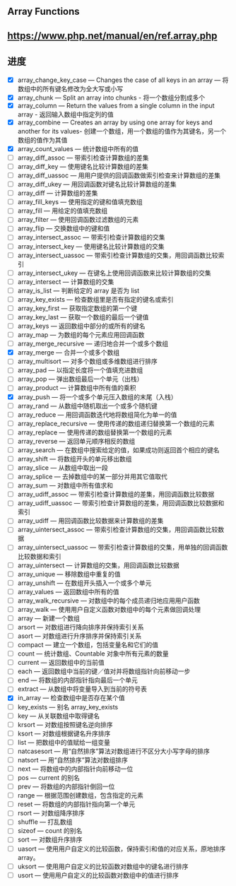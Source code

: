 ## Array Functions
## https://www.php.net/manual/en/ref.array.php
## 进度
* [x] array_change_key_case — Changes the case of all keys in an array — 将数组中的所有键名修改为全大写或小写 
* [x] array_chunk — Split an array into chunks - 将一个数组分割成多个
* [x] array_column — Return the values from a single column in the input array - 返回输入数组中指定列的值
* [x] array_combine — Creates an array by using one array for keys and another for its values- 创建一个数组，用一个数组的值作为其键名，另一个数组的值作为其值
* [x] array_count_values — 统计数组中所有的值
* [ ] array_diff_assoc — 带索引检查计算数组的差集
* [ ] array_diff_key — 使用键名比较计算数组的差集
* [ ] array_diff_uassoc — 用用户提供的回调函数做索引检查来计算数组的差集
* [ ] array_diff_ukey — 用回调函数对键名比较计算数组的差集
* [ ] array_diff — 计算数组的差集
* [ ] array_fill_keys — 使用指定的键和值填充数组
* [ ] array_fill — 用给定的值填充数组
* [ ] array_filter — 使用回调函数过滤数组的元素
* [ ] array_flip — 交换数组中的键和值
* [ ] array_intersect_assoc — 带索引检查计算数组的交集
* [ ] array_intersect_key — 使用键名比较计算数组的交集
* [ ] array_intersect_uassoc — 带索引检查计算数组的交集，用回调函数比较索引
* [ ] array_intersect_ukey — 在键名上使用回调函数来比较计算数组的交集
* [ ] array_intersect — 计算数组的交集
* [ ] array_is_list — 判断给定的 array 是否为 list
* [ ] array_key_exists — 检查数组里是否有指定的键名或索引
* [ ] array_key_first — 获取指定数组的第一个键
* [ ] array_key_last — 获取一个数组的最后一个键值
* [ ] array_keys — 返回数组中部分的或所有的键名
* [ ] array_map — 为数组的每个元素应用回调函数
* [ ] array_merge_recursive — 递归地合并一个或多个数组
* [x] array_merge — 合并一个或多个数组
* [ ] array_multisort — 对多个数组或多维数组进行排序
* [ ] array_pad — 以指定长度将一个值填充进数组
* [ ] array_pop — 弹出数组最后一个单元（出栈）
* [ ] array_product — 计算数组中所有值的乘积
* [x] array_push — 将一个或多个单元压入数组的末尾（入栈）
* [ ] array_rand — 从数组中随机取出一个或多个随机键
* [ ] array_reduce — 用回调函数迭代地将数组简化为单一的值
* [ ] array_replace_recursive — 使用传递的数组递归替换第一个数组的元素
* [ ] array_replace — 使用传递的数组替换第一个数组的元素
* [ ] array_reverse — 返回单元顺序相反的数组
* [ ] array_search — 在数组中搜索给定的值，如果成功则返回首个相应的键名
* [ ] array_shift — 将数组开头的单元移出数组
* [ ] array_slice — 从数组中取出一段
* [ ] array_splice — 去掉数组中的某一部分并用其它值取代
* [ ] array_sum — 对数组中所有值求和
* [ ] array_udiff_assoc — 带索引检查计算数组的差集，用回调函数比较数据
* [ ] array_udiff_uassoc — 带索引检查计算数组的差集，用回调函数比较数据和索引
* [ ] array_udiff — 用回调函数比较数据来计算数组的差集
* [ ] array_uintersect_assoc — 带索引检查计算数组的交集，用回调函数比较数据
* [ ] array_uintersect_uassoc — 带索引检查计算数组的交集，用单独的回调函数比较数据和索引
* [ ] array_uintersect — 计算数组的交集，用回调函数比较数据
* [ ] array_unique — 移除数组中重复的值
* [ ] array_unshift — 在数组开头插入一个或多个单元
* [ ] array_values — 返回数组中所有的值
* [ ] array_walk_recursive — 对数组中的每个成员递归地应用用户函数
* [ ] array_walk — 使用用户自定义函数对数组中的每个元素做回调处理
* [ ] array — 新建一个数组
* [ ] arsort — 对数组进行降向排序并保持索引关系
* [ ] asort — 对数组进行升序排序并保持索引关系
* [ ] compact — 建立一个数组，包括变量名和它们的值
* [ ] count — 统计数组、Countable 对象中所有元素的数量
* [ ] current — 返回数组中的当前值
* [ ] each — 返回数组中当前的键／值对并将数组指针向前移动一步
* [ ] end — 将数组的内部指针指向最后一个单元
* [ ] extract — 从数组中将变量导入到当前的符号表
* [x] in_array — 检查数组中是否存在某个值
* [ ] key_exists — 别名 array_key_exists
* [ ] key — 从关联数组中取得键名
* [ ] krsort — 对数组按照键名逆向排序
* [ ] ksort — 对数组根据键名升序排序
* [ ] list — 把数组中的值赋给一组变量
* [ ] natcasesort — 用“自然排序”算法对数组进行不区分大小写字母的排序
* [ ] natsort — 用“自然排序”算法对数组排序
* [ ] next — 将数组中的内部指针向前移动一位
* [ ] pos — current 的别名
* [ ] prev — 将数组的内部指针倒回一位
* [ ] range — 根据范围创建数组，包含指定的元素
* [ ] reset — 将数组的内部指针指向第一个单元
* [ ] rsort — 对数组降序排序
* [ ] shuffle — 打乱数组
* [ ] sizeof — count 的别名
* [ ] sort — 对数组升序排序
* [ ] uasort — 使用用户自定义的比较函数，保持索引和值的对应关系，原地排序 array。
* [ ] uksort — 使用用户自定义的比较函数对数组中的键名进行排序
* [ ] usort — 使用用户自定义的比较函数对数组中的值进行排序